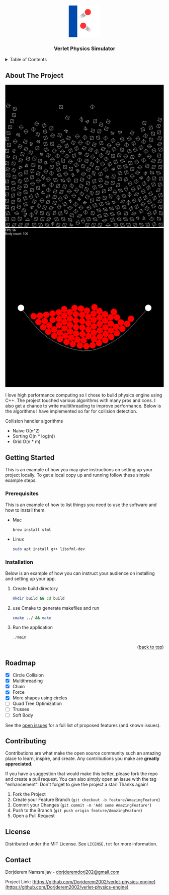 <br />
<div align="center">
  <a href="https://github.com/othneildrew/Best-README-Template">
    <img src="images/logo.png" alt="Logo" width="100" height="100">
  </a>

  <h3 align="center">Verlet Physics Simulator</h3>
</div>



<!-- TABLE OF CONTENTS -->
<details>
  <summary>Table of Contents</summary>
  <ol>
    <li>
      <a href="#about-the-project">About The Project</a>
    </li>
    <li>
      <a href="#getting-started">Getting Started</a>
      <ul>
        <li><a href="#prerequisites">Prerequisites</a></li>
        <li><a href="#installation">Installation</a></li>
      </ul>
    </li>
    <li><a href="#roadmap">Roadmap</a></li>
    <li><a href="#contributing">Contributing</a></li>
    <li><a href="#license">License</a></li>
    <li><a href="#contact">Contact</a></li>
  </ol>
</details>



<!-- ABOUT THE PROJECT -->
## About The Project

![Boxed](images/boxes.png)
![Chain](images/long_chain.png)

I love high performance computing so I chose to build physics engine using C++. The project touched various algorithms with many pros and cons. I also get a chance to write multithreading to improve performance. Below is the algorithms I have implemented so far for collision detection.

Collision handler algorithms

- Naive O(n^2)
- Sorting O(n * log(n))
- Grid O(n * m)


<!-- GETTING STARTED -->
## Getting Started

This is an example of how you may give instructions on setting up your project locally.
To get a local copy up and running follow these simple example steps.

### Prerequisites

This is an example of how to list things you need to use the software and how to install them.
* Mac
  ```sh
  brew install sfml
  ```
* Linux
  ```sh
  sudo apt install g++ libsfml-dev
  ```

### Installation

Below is an example of how you can instruct your audience on installing and setting up your app. 
1. Create build directory
   ```sh
   mkdir build && cd build
   ```
2. use Cmake to generate makefiles and run
   ```sh
   cmake ../ && make
   ```
3. Run the application
   ```js
   ./main
   ```

<p align="right">(<a href="#readme-top">back to top</a>)</p>


<!-- ROADMAP -->
## Roadmap

- [x] Circle Collision
- [x] Multithreading
- [x] Chain
- [x] Force
- [x] More shapes using circles
- [ ] Quad Tree Optimization
- [ ] Trusses
- [ ] Soft Body

See the [open issues](https://github.com/othneildrew/Best-README-Template/issues) for a full list of proposed features (and known issues).



<!-- CONTRIBUTING -->
## Contributing

Contributions are what make the open source community such an amazing place to learn, inspire, and create. Any contributions you make are **greatly appreciated**.

If you have a suggestion that would make this better, please fork the repo and create a pull request. You can also simply open an issue with the tag "enhancement".
Don't forget to give the project a star! Thanks again!

1. Fork the Project
2. Create your Feature Branch (`git checkout -b feature/AmazingFeature`)
3. Commit your Changes (`git commit -m 'Add some AmazingFeature'`)
4. Push to the Branch (`git push origin feature/AmazingFeature`)
5. Open a Pull Request




<!-- LICENSE -->
## License

Distributed under the MIT License. See `LICENSE.txt` for more information.


<!-- CONTACT -->
## Contact

Dorjderem Namsraijav - dorjderemdorj202@gmail.com

Project Link: [https://github.com/Dorjderem2002/verlet-physics-engine](https://github.com/Dorjderem2002/verlet-physics-engine)


[license-shield]: https://img.shields.io/github/license/othneildrew/Best-README-Template.svg?style=for-the-badge
[license-url]: https://github.com/othneildrew/Best-README-Template/blob/master/LICENSE.txt